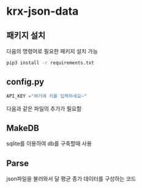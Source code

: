 # krx-json-data

## 패키지 설치
다음의 명령어로 필요한 패키지 설치 가능
```bash
pip3 install -r requirements.txt
```

## config.py
```python
API_KEY ="여기에 키를 입력하세요~"
```
다음과 같은 파일의 추가가 필요함

## MakeDB
sqlite를 이용하여 db를 구축할때 사용

## Parse
json파일을 불러와서 달 평균 종가 데이터를 구성하는 코드
